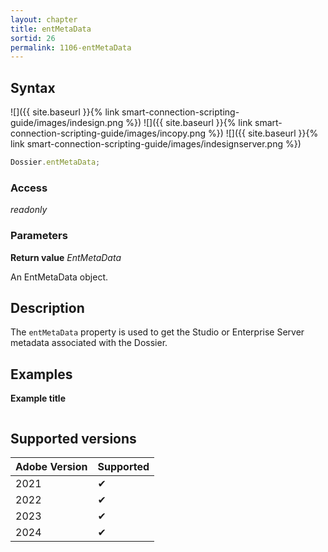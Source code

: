 ```yaml
---
layout: chapter
title: entMetaData
sortid: 26
permalink: 1106-entMetaData
---
```


## Syntax

![]({{ site.baseurl }}{% link smart-connection-scripting-guide/images/indesign.png %}) ![]({{ site.baseurl }}{% link smart-connection-scripting-guide/images/incopy.png %}) ![]({{ site.baseurl }}{% link smart-connection-scripting-guide/images/indesignserver.png %})

```javascript
Dossier.entMetaData;
```

### Access

_readonly_

### Parameters

**Return value** _EntMetaData_

An EntMetaData object.

## Description

The `entMetaData` property is used to get the Studio or Enterprise Server metadata associated with the Dossier.

## Examples

**Example title**

```javascript

```

## Supported versions

| Adobe Version | Supported |
| ------------- | --------- |
| 2021          | ✔         |
| 2022          | ✔         |
| 2023          | ✔         |
| 2024          | ✔         |
